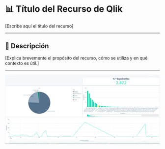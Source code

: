 # 📊 Título del Recurso de Qlik
[Escribe aquí el título del recurso]

---

## 📝 Descripción
[Explica brevemente el propósito del recurso, cómo se utiliza y en qué contexto es útil.]

---


![imagen](https://github.com/jmjuanPruebas/analizaPruebas/blob/main/RecursosAnaliza/Ilustracion_1_mod.PNG)
